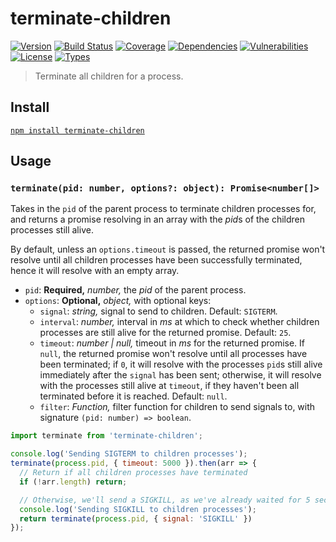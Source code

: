 # terminate-children

[![Version](https://img.shields.io/npm/v/terminate-children.svg)](https://www.npmjs.com/package/terminate-children)
[![Build Status](https://img.shields.io/travis/rafamel/utils/master.svg)](https://travis-ci.org/rafamel/utils)
[![Coverage](https://img.shields.io/coveralls/rafamel/utils/master.svg)](https://coveralls.io/github/rafamel/utils)
[![Dependencies](https://img.shields.io/david/rafamel/utils.svg?path=packages%2Fterminate-children)](https://david-dm.org/rafamel/utils.svg?path=packages%2Fterminate-children)
[![Vulnerabilities](https://img.shields.io/snyk/vulnerabilities/npm/terminate-children.svg)](https://snyk.io/test/npm/terminate-children)
[![License](https://img.shields.io/github/license/rafamel/utils.svg)](https://github.com/rafamel/utils/blob/master/LICENSE)
[![Types](https://img.shields.io/npm/types/terminate-children.svg)](https://www.npmjs.com/package/terminate-children)

> Terminate all children for a process.

## Install

[`npm install terminate-children`](https://www.npmjs.com/package/terminate-children)

## Usage

### `terminate(pid: number, options?: object): Promise<number[]>`

Takes in the `pid` of the parent process to terminate children processes for, and returns a promise resolving in an array with the *pid*s of the children processes still alive.

By default, unless an `options.timeout` is passed, the returned promise won't resolve until all children processes have been successfully terminated, hence it will resolve with an empty array.

* `pid`: **Required,** *number,* the *pid* of the parent process.
* `options`: **Optional,** *object,* with optional keys:
  * `signal`: *string,* signal to send to children. Default: `SIGTERM`.
  * `interval`: *number,* interval in *ms* at which to check whether children processes are still alive for the returned promise. Default: `25`.
  * `timeout`: *number | null,* timeout in *ms* for the returned promise. If `null`, the returned promise won't resolve until all processes have been terminated; if `0`, it will resolve with the processes `pid`s still alive immediately after the `signal` has been sent; otherwise, it will resolve with the processes still alive at `timeout`, if they haven't been all terminated before it is reached. Default: `null`.
  * `filter`: *Function,* filter function for children to send signals to, with signature `(pid: number) => boolean`.

```javascript
import terminate from 'terminate-children';

console.log('Sending SIGTERM to children processes');
terminate(process.pid, { timeout: 5000 }).then(arr => {
  // Return if all children processes have terminated
  if (!arr.length) return;

  // Otherwise, we'll send a SIGKILL, as we've already waited for 5 seconds
  console.log('Sending SIGKILL to children processes');
  return terminate(process.pid, { signal: 'SIGKILL' })
});
```
